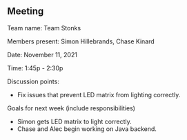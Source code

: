 ## Meeting

Team name: Team Stonks

Members present: Simon Hillebrands, Chase Kinard

Date: November 11, 2021

Time: 1:45p - 2:30p

Discussion points: 

* Fix issues that prevent LED matrix from lighting correctly.

Goals for next week (include responsibilities)

* Simon gets LED matrix to light correctly.
* Chase and Alec begin working on Java backend.
